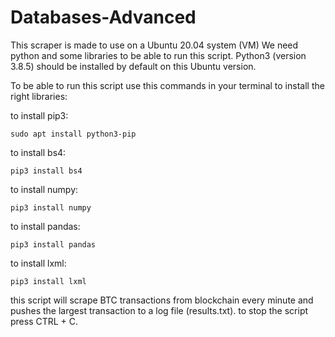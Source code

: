 # Databases-Advanced

This scraper is made to use on a Ubuntu 20.04 system (VM)
We need python and some libraries to be able to run this script. Python3 (version 3.8.5) should be installed by default on this Ubuntu version.

To be able to run this script use this commands in your terminal to install the right libraries:

to install pip3:

	sudo apt install python3-pip

to install bs4:

	pip3 install bs4
	
to install numpy:

	pip3 install numpy
	
to install pandas:

	pip3 install pandas
	
to install lxml:

	pip3 install lxml
	
this script will scrape BTC transactions from blockchain every minute and pushes the largest transaction to a log file (results.txt).
to stop the script press CTRL + C. 
